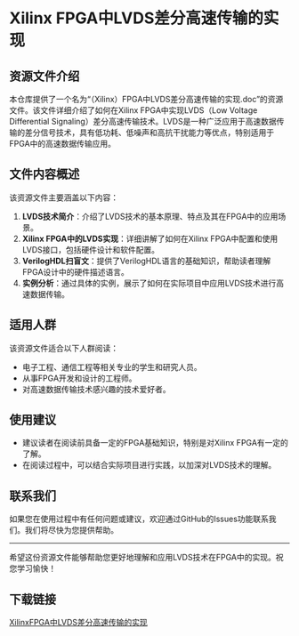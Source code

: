 # Xilinx FPGA中LVDS差分高速传输的实现

## 资源文件介绍

本仓库提供了一个名为“（Xilinx）FPGA中LVDS差分高速传输的实现.doc”的资源文件。该文件详细介绍了如何在Xilinx FPGA中实现LVDS（Low Voltage Differential Signaling）差分高速传输技术。LVDS是一种广泛应用于高速数据传输的差分信号技术，具有低功耗、低噪声和高抗干扰能力等优点，特别适用于FPGA中的高速数据传输应用。

## 文件内容概述

该资源文件主要涵盖以下内容：

1. **LVDS技术简介**：介绍了LVDS技术的基本原理、特点及其在FPGA中的应用场景。
2. **Xilinx FPGA中的LVDS实现**：详细讲解了如何在Xilinx FPGA中配置和使用LVDS接口，包括硬件设计和软件配置。
3. **VerilogHDL扫盲文**：提供了VerilogHDL语言的基础知识，帮助读者理解FPGA设计中的硬件描述语言。
4. **实例分析**：通过具体的实例，展示了如何在实际项目中应用LVDS技术进行高速数据传输。

## 适用人群

该资源文件适合以下人群阅读：

- 电子工程、通信工程等相关专业的学生和研究人员。
- 从事FPGA开发和设计的工程师。
- 对高速数据传输技术感兴趣的技术爱好者。

## 使用建议

- 建议读者在阅读前具备一定的FPGA基础知识，特别是对Xilinx FPGA有一定的了解。
- 在阅读过程中，可以结合实际项目进行实践，以加深对LVDS技术的理解。

## 联系我们

如果您在使用过程中有任何问题或建议，欢迎通过GitHub的Issues功能联系我们。我们将尽快为您提供帮助。

---

希望这份资源文件能够帮助您更好地理解和应用LVDS技术在FPGA中的实现。祝您学习愉快！

## 下载链接

[XilinxFPGA中LVDS差分高速传输的实现](https://pan.quark.cn/s/049df9ac5fba)